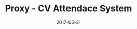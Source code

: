 ---
layout: project
type: project
image: images/proxy.jpg
title: Proxy - CV Attendace System
# All dates must be YYYY-MM-DD format!
date: 2017-05-31
labels:
  - Django
  - Python
  - Computer Vision
permalink: https://github.com/uday96/Proxy
summary: Django web application that uses face recognition to identify students from images of the class and record attendance.
---